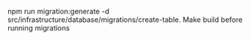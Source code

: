 npm run migration:generate -d src/infrastructure/database/migrations/create-table.
Make build before running migrations